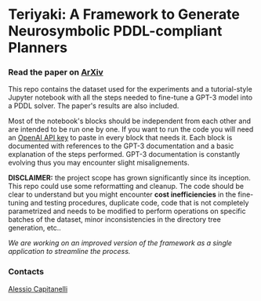 # Teriyaki: A Framework to Generate Neurosymbolic PDDL-compliant Planners

### Read the paper on [ArXiv](https://arxiv.org/abs/2303.00438)

This repo contains the dataset used for the experiments and a tutorial-style Jupyter notebook with all the steps needed to fine-tune a GPT-3 model into a PDDL solver. The paper's results are also included. 

Most of the notebook's blocks should be independent from each other and are intended to be run one by one. If you want to run the code you will need an [OpenAI API key](https://platform.openai.com/docs/quickstart/build-your-application) to paste in every block that needs it. Each block is documented with references to the GPT-3 documentation and a basic explanation of the steps performed. GPT-3 documentation is constantly evolving thus you may encounter slight misalignements. 

**DISCLAIMER:** the project scope has grown significantly since its inception. This repo could use some reformatting and cleanup. The code should be clear to understand but you might encounter **cost inefficiencies** in the fine-tuning and testing procedures, duplicate code, code that is not completely parametrized and needs to be modified to perform operations on specific batches of the dataset, minor inconsistencies in the directory tree generation, etc.. 

_We are working on an improved version of the framework as a single application to streamline the process._

### Contacts
[Alessio Capitanelli](mailto:alessio.capitanelli@dibris.unige.it)
